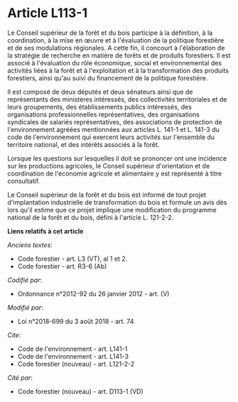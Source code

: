 # Article L113-1

Le Conseil supérieur de la forêt et du bois participe à la définition, à la coordination, à la mise en œuvre et à
l'évaluation de la politique forestière et de ses modulations régionales. A cette fin, il concourt à l'élaboration de la
stratégie de recherche en matière de forêts et de produits forestiers. Il est associé à l'évaluation du rôle économique,
social et environnemental des activités liées à la forêt et à l'exploitation et à la transformation des produits forestiers,
ainsi qu'au suivi du financement de la politique forestière.

Il est composé de deux députés et deux sénateurs ainsi que de représentants des ministères intéressés, des collectivités
territoriales et de leurs groupements, des établissements publics intéressés, des organisations professionnelles
représentatives, des organisations syndicales de salariés représentatives, des associations de protection de l'environnement
agréées mentionnées aux articles L. 141-1 et L. 141-3 du code de l'environnement qui exercent leurs activités sur l'ensemble
du territoire national, et des intérêts associés à la forêt.

Lorsque les questions sur lesquelles il doit se prononcer ont une incidence sur les productions agricoles, le Conseil
supérieur d'orientation et de coordination de l'économie agricole et alimentaire y est représenté à titre consultatif.

Le Conseil supérieur de la forêt et du bois est informé de tout projet d'implantation industrielle de transformation du bois
et formule un avis dès lors qu'il estime que ce projet implique une modification du programme national de la forêt et du
bois, défini à l'article L. 121-2-2.

**Liens relatifs à cet article**

_Anciens textes_:

  - Code forestier - art. L3 (VT), al 1 et 2.
  - Code forestier - art. R3-6 (Ab)

_Codifié par_:

  - Ordonnance n°2012-92 du 26 janvier 2012 - art. (V)

_Modifié par_:

  - Loi n°2018-699 du 3 août 2018 - art. 74

_Cite_:

  - Code de l'environnement - art. L141-1
  - Code de l'environnement - art. L141-3
  - Code forestier (nouveau) - art. L121-2-2

_Cité par_:

  - Code forestier (nouveau) - art. D113-1 (VD)
